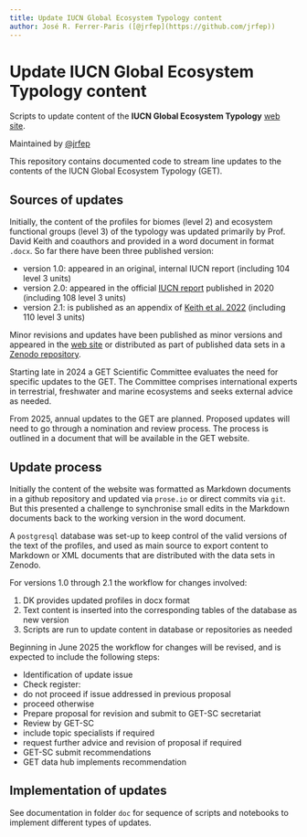 ```yaml
---
title: Update IUCN Global Ecosystem Typology content
author: José R. Ferrer-Paris ([@jrfep](https://github.com/jrfep))
---
```

# Update IUCN Global Ecosystem Typology content

Scripts to update content of the **IUCN Global Ecosystem Typology** [web site](https://global-ecosystems.org/).

Maintained by [@jrfep](https://github.com/jrfep)

This repository contains documented code to stream line updates to the contents of the IUCN Global Ecosystem Typology (GET).

## Sources of updates 

Initially, the content of the profiles for biomes (level 2) and ecosystem functional groups (level 3) of the typology was updated primarily by Prof. David Keith and coauthors and provided in a word document in format `.docx`. So far there have been three published version:

- version 1.0: appeared in an original, internal IUCN report (including 104 level 3 units)
- version 2.0: appeared in the official [IUCN report](https://doi.org/10.2305/IUCN.CH.2020.13.en) published in 2020 (including 108 level 3 units)
- version 2.1: is published as an appendix of [Keith et al. 2022](https://doi.org/10.1038/s41586-022-05318-4) (including 110 level 3 units)

Minor revisions and updates have been published as minor versions and appeared in the [web site](https://global-ecosystems.org/) or distributed as part of published data sets in a [Zenodo repository](http://doi.org/10.5281/zenodo.3546513).

Starting late in 2024 a GET Scientific Committee evaluates the need for specific updates to the GET. The Committee comprises international experts in terrestrial, freshwater and marine ecosystems and seeks external advice as needed. 

From 2025, annual updates to the GET are planned. Proposed updates will need to go through a nomination and review process. The process is outlined in a document that will be available in the GET website.

## Update process

Initially the content of the website was formatted as Markdown documents in a github repository and updated via `prose.io` or direct commits via `git`. But this presented a challenge to synchronise small edits in the Markdown documents back to the working version in the word document.

A `postgresql` database was set-up to keep control of the valid versions of the text of the profiles, and used as main source to export content to Markdown or XML documents that are distributed with the data sets in Zenodo.

For versions 1.0 through 2.1 the workflow for changes involved:

1. DK provides updated profiles in docx format
2. Text content is inserted into the corresponding tables of the database as new version
3. Scripts are run to update content in database or repositories as needed

Beginning in June 2025 the workflow for changes will be revised, and is expected to include the following steps:

- Identification of update issue
- Check register: 
 - do not proceed if issue addressed in previous proposal
 - proceed otherwise
- Prepare proposal for revision and submit to GET-SC secretariat
- Review by GET-SC
 - include topic specialists if required
 - request further advice and revision of proposal if required
- GET-SC submit recommendations
- GET data hub implements recommendation

## Implementation of updates

See documentation in folder `doc` for sequence of scripts and notebooks to implement different types of updates.